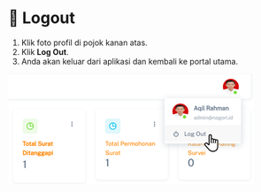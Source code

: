 # 🚪 Logout

1. Klik foto profil di pojok kanan atas.
2. Klik **Log Out**.
3. Anda akan keluar dari aplikasi dan kembali ke portal utama.

![Logout](/img/nagori/image355.png)
